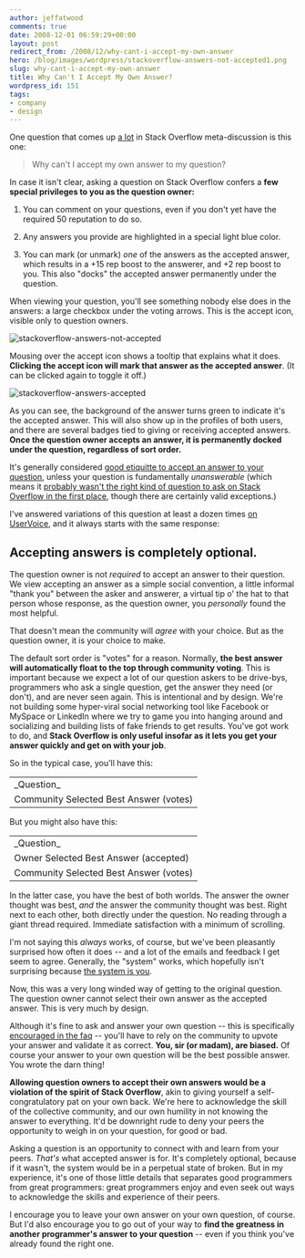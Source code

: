 ```yaml
---
author: jeffatwood
comments: true
date: 2008-12-01 06:59:29+00:00
layout: post
redirect_from: /2008/12/why-cant-i-accept-my-own-answer
hero: /blog/images/wordpress/stackoverflow-answers-not-accepted1.png
slug: why-cant-i-accept-my-own-answer
title: Why Can't I Accept My Own Answer?
wordpress_id: 151
tags:
- company
- design
---
```



One question that comes up [a lot](http://stackoverflow.com/questions/206541/why-cant-i-accept-my-own-answer-closed) in Stack Overflow meta-discussion is this one:





<blockquote>
Why can't I accept my own answer to my question?
</blockquote>





In case it isn't clear, asking a question on Stack Overflow confers a **few special privileges to you as the question owner:**







  1. You can comment on your questions, even if you don't yet have the required 50 reputation to do so.

  2. Any answers you provide are highlighted in a special light blue color.

  3. You can mark (or unmark) _one_ of the answers as the accepted answer, which results in a +15 rep boost to the answerer, and +2 rep boost to you. This also "docks" the accepted answer permanently under the question.




When viewing your question, you'll see something nobody else does in the answers: a large checkbox under the voting arrows. This is the accept icon, visible only to question owners.



![stackoverflow-answers-not-accepted](/blog/images/wordpress/stackoverflow-answers-not-accepted1.png)



Mousing over the accept icon shows a tooltip that explains what it does. **Clicking the accept icon will mark that answer as the accepted answer**. (It can be clicked again to toggle it off.)



![stackoverflow-answers-accepted](/blog/images/wordpress/stackoverflow-answers-accepted1.png)



As you can see, the background of the answer turns green to indicate it's the accepted answer. This will also show up in the profiles of both users, and there are several badges tied to giving or receiving accepted answers. **Once the question owner accepts an answer, it is permanently docked under the question, regardless of sort order.**



It's generally considered [good etiquitte to accept an answer to your question](http://stackoverflow.com/questions/200833/when-should-i-accept-an-answer), unless your question is fundamentally _unanswerable_ (which means it [probably wasn't the right kind of question to ask on Stack Overflow in the first place](http://blog.stackoverflow.com/2008/10/a-question-about-questions/), though there are certainly valid exceptions.)



I've answered variations of this question at least a dozen times [on UserVoice](http://stackoverflow.uservoice.com/), and it always starts with the same response:





## Accepting answers is completely optional.





The question owner is not _required_ to accept an answer to their question. We view accepting an answer as a simple social convention, a little informal "thank you" between the asker and answerer, a virtual tip o' the hat to that person whose response, as the question owner, you _personally_ found the most helpful.



That doesn't mean the community will _agree_ with your choice. But as the question owner, it is your choice to make.



The default sort order is "votes" for a reason. Normally, **the best answer will automatically float to the top through community voting**. This is important because we expect a lot of our question askers to be drive-bys, programmers who ask a single question, get the answer they need (or don't), and are never seen again. This is intentional and by design. We're not building some hyper-viral social networking tool like Facebook or MySpace or LinkedIn where we try to game you into hanging around and socializing and building lists of fake friends to get results. You've got work to do, and **Stack Overflow is only useful insofar as it lets you get your answer quickly and get on with your job**.



So in the typical case, you'll have this:



<table >
<tr >
<td >_Question_
</td></tr>
<tr >
<td >Community Selected Best Answer (votes)
</td></tr>
</table>



But you might also have this:



<table >
<tr >
<td >_Question_
</td></tr>
<tr >
<td >Owner Selected Best Answer (accepted)
</td></tr>

<tr >
<td >Community Selected Best Answer (votes)
</td></tr>
</table>



In the latter case, you have the best of both worlds. The answer the owner thought was best, _and_ the answer the community thought was best. Right next to each other, both directly under the question. No reading through a giant thread required. Immediate satisfaction with a minimum of scrolling.



I'm not saying this _always_ works, of course, but we've been pleasantly surprised how often it does -- and a lot of the emails and feedback I get seem to agree. Generally, the "system" works, which hopefully isn't surprising because [the system is you](http://blog.stackoverflow.com/2008/11/stack-overflow-is-you/).



Now, this was a very long winded way of getting to the original question. The question owner cannot select their own answer as the accepted answer. This is very much by design.



Although it's fine to ask and answer your own question -- this is specifically [encouraged in the faq](http://stackoverflow.com/faq) -- you'll have to rely on the community to upvote your answer and validate it as correct. **You, sir (or madam), are biased.** Of course your answer to your own question will be the best possible answer. You wrote the darn thing!



**Allowing question owners to accept their own answers would be a violation of the spirit of Stack Overflow**, akin to giving yourself a self-congratulatory pat on your own back. We're here to acknowledge the skill of the collective community, and our own humility in not knowing the answer to everything. It'd be downright rude to deny your peers the opportunity to weigh in on your question, for good or bad.



Asking a question is an opportunity to connect with and learn from your peers. _That's_ what accepted answer is for. It's completely optional, because if it wasn't, the system would be in a perpetual state of broken. But in my experience, it's one of those little details that separates good programmers from great programmers: great programmers enjoy and even seek out ways to acknowledge the skills and experience of their peers.



I encourage you to leave your own answer on your own question, of course. But I'd also encourage you to go out of your way to **find the greatness in another programmer's answer to your question** -- even if you think you've already found the right one.

